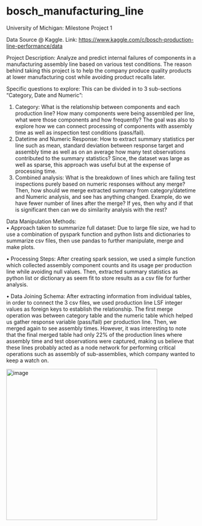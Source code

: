 # bosch_manufacturing_line
University of Michigan: Milestone Project 1

Data Source @ Kaggle.
Link: https://www.kaggle.com/c/bosch-production-line-performance/data

Project Description:
Analyze and predict internal failures of components in a manufacturing assembly line based on various test conditions.
The reason behind taking this project is to help the company produce quality products at lower manufacturing cost while avoiding product recalls later.

Specific questions to explore: This can be divided in to 3 sub-sections “Category, Date and Numeric”:
1.	Category:  What is the relationship between components and each production line? How many components were being assembled per line, what were those components and how frequently? The goal was also to explore how we can connect processing of components with assembly time as well as inspection test conditions (pass/fail).
2.	Datetime and Numeric Response: How to extract summary statistics per line such as mean, standard deviation between response target and assembly time as well as on an average how many test observations contributed to the summary statistics? Since, the dataset was large as well as sparse, this approach was useful but at the expense of processing time. 
3.	Combined analysis: What is the breakdown of lines which are failing test inspections purely based on numeric responses without any merge? Then, how should we merge extracted summary from category/datetime and Numeric analysis, and see has anything changed. Example, do we have fewer number of lines after the merge? If yes, then why and if that is significant then can we do similarity analysis with the rest? 

Data Manipulation Methods:  
•	Approach taken to summarize full dataset: Due to large file size, we had to use a combination of pyspark function and python lists and dictionaries to summarize csv files, then use pandas to further manipulate, merge and make plots. 

•	Processing Steps: After creating spark session, we used a simple function which collected assembly component counts and its usage per production line while avoiding null values. Then, extracted summary statistics as python list or dictionary as seem fit to store results as a csv file for further analysis. 

•	Data Joining Schema: After extracting information from individual tables, in order to connect the 3 csv files, we used production line LSF integer values as foreign keys to establish the relationship. The first merge operation was between category table and the numeric table which helped us gather response variable (pass/fail) per production line. Then, we merged again to see assembly times. However, it was interesting to note that the final merged table had only 22% of the production lines where assembly time and test observations were captured, making us believe that these lines probably acted as a node network for performing critical operations such as assembly of sub-assemblies, which company wanted to keep a watch on.

<img width="400" alt="image" src="https://user-images.githubusercontent.com/39008846/133240009-9599dee3-9456-445b-8e8a-6cb62c9a95d4.png">
